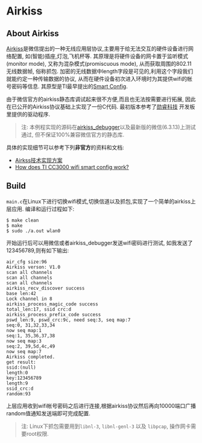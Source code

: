 # Airkiss


## About Airkiss

[Airkiss][airkiss]是微信提出的一种无线应用层协议,主要用于给无法交互的硬件设备进行网络配置,
如(智能)插座,灯泡,飞机杯等. 其原理是将硬件设备的网卡置于监听模式(monitor mode),
又称为混杂模式(promiscuous mode), 从而获取周围的802.11无线数据帧, 俗称抓包. 
加密的无线数据中length字段是可见的,利用这个字段我们就能约定一种传输数据的协议,
从而在硬件设备初次进入环境时为其提供wifi的帐号密码等信息.
其原型是TI最早提出的[Smart Config][smartcfg].

由于微信官方的airkiss静态库调试起来很不方便,而且也无法按需要进行拓展,
因此在已公开的Airkiss协议基础上实现了一份C代码. 最初版本参考了[勋睿科技][xrf]
开发板里提供的驱动程序.

> 注:
> 本例程实现的源码在[airkiss\_debugger][akdbg]以及最新版的微信(6.3.13)上测试通过, 但不保证100%兼容微信官方的静态库.

具体的实现细节可以参考下列**非官方**的资料和文档:

- [Airkss技术实现方案][airkiss_doc]
- [How does TI CC3000 wifi smart config work?][smartcfg_doc]

## Build

`main.c`在Linux下进行切换wifi模式,切换信道以及抓包,实现了一个简单的airkiss上层应用.
编译和运行过程如下:

    $ make clean
    $ make
    $ sudo ./a.out wlan0

开始运行后可以用微信或者airkiss\_debugger发送wifi密码进行测试, 如我发送了123456789,则有如下输出:

```
air_cfg size:96
Airkiss verson: V1.0
scan all channels
scan all channels
scan all channels
airkiss_recv_discover success
base len:42
Lock channel in 8
airkiss_process_magic_code success
total_len:17, ssid crc:d
airkiss_process_prefix_code success
pswd_len:9, pswd_crc:9c, need seq:3, seq map:7
seq:0, 31,32,33,34
now seq map:1
seq:1, 35,36,37,38
now seq map:3
seq:2, 39,5d,4c,49
now seq map:7
Airkiss completed.
get result:
ssid:(null)
length:0
key:123456789
length:9
ssid_crc:d
random:93
```

上层应用收到wifi帐号密码之后进行连接,根据airkiss协议然后再向10000端口广播random值通知发送端即可完成配置.

> 注: 
> Linux下抓包需要用到`libnl-3`, `libnl-genl-3` 以及 `libpcap`, 操作网卡需要root权限.

[xrf]: http://www.xrf.net.cn
[akdbg]: http://iot.weixin.qq.com/wiki/doc/wifi/AirKissDebugger.apk
[airkiss]:http://iot.weixin.qq.com/wiki/doc/wifi/AirKissDoc.pdf
[smartcfg]:http://processors.wiki.ti.com/index.php/CC3000_Smart_Config
[airkiss_doc]:http://wenku.baidu.com/view/a5d51c18561252d380eb6eab.html
[smartcfg_doc]:http://electronics.stackexchange.com/questions/61704/how-does-ti-cc3000-wifi-smart-config-work

